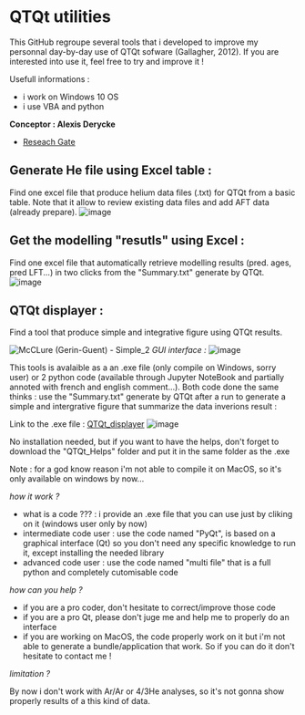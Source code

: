 # QTQt utilities

This GitHub regroupe several tools that i developed to improve my personnal day-by-day use of QTQt sofware (Gallagher, 2012).
If you are interested into use it, feel free to try and improve it !

Usefull informations :
  - i work on Windows 10 OS
  - i use VBA and python

**Conceptor : Alexis Derycke** 
  - [Reseach Gate](https://www.researchgate.net/profile/Alexis-Derycke)
  
## Generate He file using Excel table :
Find one excel file that produce helium data files (.txt) for QTQt from a basic table. Note that it allow to review existing data files and add AFT data (already prepare).
![image](https://user-images.githubusercontent.com/130437433/231545265-1091cc0f-4e49-4be5-9c16-937fb3ab0dd6.png)

## Get the modelling "resutls" using Excel :
Find one excel file that automatically retrieve modelling results (pred. ages, pred LFT...) in two clicks from the "Summary.txt" generate by QTQt.
 ![image](https://github.com/ADerycke/QTQt-utility/assets/130437433/d9b04fdf-b5b9-439e-bfc1-9dcdb9f3f36b)

## QTQt displayer :
Find a tool that produce simple and integrative figure using QTQt results.

![McCLure (Gerin-Guent) - Simple_2](https://github.com/ADerycke/QTQt-tools/assets/130437433/c97758e6-23f7-47f2-b258-bc6c5d836475)
*GUI interface :*
![image](https://github.com/ADerycke/QTQt-tools/assets/130437433/bcca83bc-b131-41f1-b4d2-989bb2cdb8a4)

This tools is avalaible as a an .exe file (only compile on Windows, sorry user) or 2 python code (available through Jupyter NoteBook and partially annoted with french and english comment...). 
Both code done the same thinks : use the "Summary.txt" generate by QTQt after a run to generate a simple and intergrative figure that summarize the data inverions result :

Link to the .exe file :
[QTQt_displayer](https://drive.google.com/drive/folders/1_GGJ04T9lJ65IefS4SPoSup3R-byYIhL?usp=sharing)
![image](https://github.com/ADerycke/QTQt-utility/assets/130437433/515af761-44b9-47eb-872c-d141ae0ca30d)

No installation needed, but if you want to have the helps, don't forget to download the "QTQt_Helps" folder and put it in the same folder as the .exe

Note : for a god know reason i'm not able to compile it on MacOS, so it's only available on windows by now... 

*how it work ?*

  - what is a code ??? : i provide an .exe file that you can use just by cliking on it (windows user only by now)
  - intermediate code user : use the code named "PyQt", is based on a graphical interface (Qt) so you don't need any specific knowledge to run it, except installing the needed library
  - advanced code user : use the code named "multi file" that is a full python and completely cutomisable code

*how can you help ?*

  - if you are a pro coder, don't hesitate to correct/improve those code
  - if you are a pro Qt, please don't juge me and help me to properly do an interface
  - if you are working on MacOS, the code properly work on it but i'm not able to generate a bundle/application that work. So if you can do it don't hesitate to contact me !

*limitation ?*

By now i don't work with Ar/Ar or 4/3He analyses, so it's not gonna show properly results of a this kind of data.
